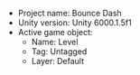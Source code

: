 <!-- UNITY CODE ASSIST INSTRUCTIONS START -->
- Project name: Bounce Dash
- Unity version: Unity 6000.1.5f1
- Active game object:
  - Name: Level
  - Tag: Untagged
  - Layer: Default
<!-- UNITY CODE ASSIST INSTRUCTIONS END -->